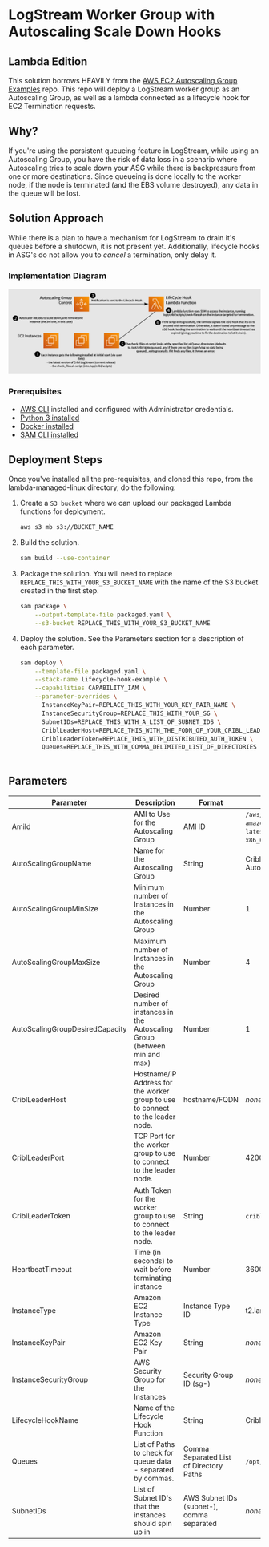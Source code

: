 # LogStream Worker Group with Autoscaling Scale Down Hooks 
## Lambda Edition

This solution borrows HEAVILY from the [AWS EC2 Autoscaling Group Examples](https://github.com/aws-samples/amazon-ec2-auto-scaling-group-examples) repo. This repo will deploy a LogStream worker group as an Autoscaling Group, as well as a lambda connected as a lifecycle hook for EC2 Termination requests. 

## Why?

If you're using the persistent queueing feature in LogStream, while using an Autoscaling Group, you have the risk of data loss in a scenario where Autoscaling tries to scale down your ASG while there is backpressure from one or more destinations. Since queueing is done locally to the worker node, if the node is terminated (and the EBS volume destroyed), any data in the queue will be lost. 

## Solution Approach

While there is a plan to have a mechanism for LogStream to drain it's queues before a shutdown, it is not present yet. Additionally, lifecycle hooks in ASG's do not allow you to *cancel* a termination, only delay it. 

### Implementation Diagram 
![Implementation Diagram](img/LambdaSolutionDiagram.png)

### Prerequisites

* [AWS CLI](https://docs.aws.amazon.com/cli/latest/userguide/cli-chap-install.html) installed and configured with Administrator credentials.
* [Python 3 installed](https://www.python.org/downloads/)
* [Docker installed](https://www.docker.com/community-edition)
* [SAM CLI installed](https://docs.aws.amazon.com/serverless-application-model/latest/developerguide/serverless-sam-cli-install.html)

## Deployment Steps

Once you've installed all the pre-requisites, and cloned this repo, from the lambda-managed-linux directory, do the following:

1. Create a `S3 bucket` where we can upload our packaged Lambda functions for deployment.

	```bash
	aws s3 mb s3://BUCKET_NAME
	```


1. Build the solution.

	```bash
	sam build --use-container
	```

1. Package the solution. You will need to replace `REPLACE_THIS_WITH_YOUR_S3_BUCKET_NAME` with the name of the S3 bucket created in the first step.

	```bash
	sam package \
	    --output-template-file packaged.yaml \
    	--s3-bucket REPLACE_THIS_WITH_YOUR_S3_BUCKET_NAME
	```

1. Deploy the solution. See the Parameters section for a description of each parameter.
	```bash
	sam deploy \
    	--template-file packaged.yaml \
    	--stack-name lifecycle-hook-example \
    	--capabilities CAPABILITY_IAM \
    	--parameter-overrides \
     	  InstanceKeyPair=REPLACE_THIS_WITH_YOUR_KEY_PAIR_NAME \
     	  InstanceSecurityGroup=REPLACE_THIS_WITH_YOUR_SG \
     	  SubnetIDs=REPLACE_THIS_WITH_A_LIST_OF_SUBNET_IDS \
     	  CriblLeaderHost=REPLACE_THIS_WITH_THE_FQDN_OF_YOUR_CRIBL_LEADER \
     	  CriblLeaderToken=REPLACE_THIS_WITH_DISTRIBUTED_AUTH_TOKEN \
     	  Queues=REPLACE_THIS_WITH_COMMA_DELIMITED_LIST_OF_DIRECTORIES
     	  
	```

## Parameters

|Parameter|Description|Format|Default Value|
|---------|-----------|------|-------------|
|AmiId|AMI to Use for the Autoscaling Group|AMI ID|`/aws/service/ami-amazon-linux-latest/amzn2-ami-hvm-x86_64-gp2`|
|AutoScalingGroupName|Name for the Autoscaling Group|String|Cribl Worker Group Autoscaling Group|
|AutoScalingGroupMinSize|Minimum number of Instances in the Autoscaling Group|Number|1|
|AutoScalingGroupMaxSize|Maximum number of Instances in the Autoscaling Group|Number|4|
|AutoScalingGroupDesiredCapacity|Desired number of instances in the Autoscaling Group (between min and max)|Number|1|
|CriblLeaderHost|Hostname/IP Address for the worker group to use to connect to the leader node.|hostname/FQDN|_none_|
|CriblLeaderPort|TCP Port for the worker group to use to connect to the leader node.|Number|4200|
|CriblLeaderToken|Auth Token for the worker group to use to connect to the leader node.|String|`criblmaster`|
|HeartbeatTimeout|Time (in seconds) to wait before terminating instance|Number|3600|
|InstanceType|Amazon EC2 Instance Type|Instance Type ID|t2.large|
|InstanceKeyPair|Amazon EC2 Key Pair|String|_none_|
|InstanceSecurityGroup|AWS Security Group for the Instances|Security Group ID (sg-<id>)|_none_|
|LifecycleHookName|Name of the Lifecycle Hook Function|String|Cribl-Scaledown-Hook|
|Queues|List of Paths to check for queue data - separated by commas.|Comma Separated List of Directory Paths|`/opt/cribl/stats/queues`
|SubnetIDs|List of Subnet ID's that the instances should spin up in|AWS Subnet IDs (subnet-<id>), comma separated|_none_|
